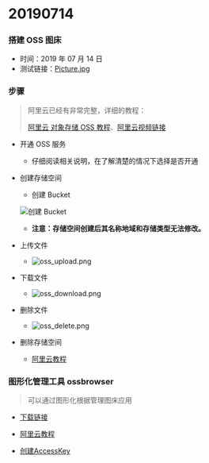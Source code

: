 # 20190714

### 搭建 OSS 图床

- 时间：2019 年 07 月 14 日
- 测试链接：[Picture.jpg](https://mortre-images.oss-cn-beijing.aliyuncs.com/737487.png?Expires=1563101273&OSSAccessKeyId=TMP.hWTvydxy3pNRymz4LUr4v46NTV6UxQ2YiGqWgHJPbM1BcnRaF2wDBe5yyHBd7L8gwMkSPUEu2bsSVLTmK5bUvwvCUVZCHw33rZWQUoTpUQ3LqpXYNZkzfu9yLkoQam.tmp&Signature=%2FUECAwz7hDXzEOFok5Po0vd%2B1j8%3D)

### 步骤

> 阿里云已经有非常完整，详细的教程：
>
> [阿里云 对象存储 OSS 教程](https://help.aliyun.com/document_detail/31883.html?spm=a2c4g.11186623.6.566.327b7f85jsYttr)、[阿里云视频链接](https://help.aliyun.com/document_detail/31883.html?spm=a2c4g.11186623.6.566.310528bcZIUbSZ)

- 开通 OSS 服务

  - 仔细阅读相关说明，在了解清楚的情况下选择是否开通

- 创建存储空间

  - 创建 Bucket

  ![创建 Bucket](https://mortre-images.oss-cn-beijing.aliyuncs.com/OSS/20190714173033_Bucket.jpg?OSSAccessKeyId=LTAIOzOPc86iCZQ3&Expires=1563106706&Signature=GN2WWCzSyk3R6RikUacSentiV3A%3D)

  - **注意：存储空间创建后其名称地域和存储类型无法修改。**

- 上传文件

  - ![oss_upload.png](https://mortre-images.oss-cn-beijing.aliyuncs.com/OSS/20190714173617_oss_upload.png?Expires=1563100617&OSSAccessKeyId=TMP.hWTvydxy3pNRymz4LUr4v46NTV6UxQ2YiGqWgHJPbM1BcnRaF2wDBe5yyHBd7L8gwMkSPUEu2bsSVLTmK5bUvwvCUVZCHw33rZWQUoTpUQ3LqpXYNZkzfu9yLkoQam.tmp&Signature=rgRd2GGGSaZnJk8ZocBm3eyUX60%3D)

- 下载文件

  - ![oss_download.png](https://mortre-images.oss-cn-beijing.aliyuncs.com/OSS/20190714173829_oss_download.png?Expires=1563100757&OSSAccessKeyId=TMP.hWTvydxy3pNRymz4LUr4v46NTV6UxQ2YiGqWgHJPbM1BcnRaF2wDBe5yyHBd7L8gwMkSPUEu2bsSVLTmK5bUvwvCUVZCHw33rZWQUoTpUQ3LqpXYNZkzfu9yLkoQam.tmp&Signature=ttkbKrhsV9h9TdoakUaS3ACwK04%3D)

- 删除文件

  - ![oss_delete.png](https://mortre-images.oss-cn-beijing.aliyuncs.com/OSS/20190714174018_oss_delete.png?Expires=1563100846&OSSAccessKeyId=TMP.hWTvydxy3pNRymz4LUr4v46NTV6UxQ2YiGqWgHJPbM1BcnRaF2wDBe5yyHBd7L8gwMkSPUEu2bsSVLTmK5bUvwvCUVZCHw33rZWQUoTpUQ3LqpXYNZkzfu9yLkoQam.tmp&Signature=e7wl6BLAFMs8ToCaDMZV10NqYsc%3D)

- 删除存储空间

  - [阿里云教程](https://help.aliyun.com/document_detail/31889.html?spm=a2c4g.11186623.2.19.68c21c62bIOKn9#task-pkl-qdp-tdb)



### 图形化管理工具 ossbrowser

> 可以通过图形化根据管理图床应用

- [下载链接](https://help.aliyun.com/document_detail/61872.html?spm=a2c4g.11186623.2.20.68c21c62W1CfpE#concept-xmg-h33-wdb)

- [阿里云教程](https://help.aliyun.com/document_detail/53045.html?spm=a2c4g.11186623.2.19.37f61144Im19MH#concept-53045-zh)
- [创建AccessKey](https://help.aliyun.com/document_detail/53045.html?spm=a2c4g.11186623.2.19.37f61144Im19MH#concept-53045-zh)